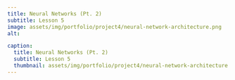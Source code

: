 ```yaml
---
title: Neural Networks (Pt. 2)
subtitle: Lesson 5
image: assets/img/portfolio/project4/neural-network-architecture.png
alt: 

caption:
  title: Neural Networks (Pt. 2)
  subtitle: Lesson 5
  thumbnail: assets/img/portfolio/project4/neural-network-architecture.png
---
```

<p align="left">
